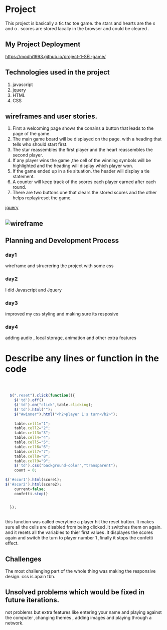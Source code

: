 



# Project <Tic tac toe>
This project is basically a tic tac toe game. the stars and hearts are the x and o . scores are stored lacally in the browser and could be cleared .

## My Project Deployment
https://modhi1993.github.io/project-1-SEI-game/
## Technologies used in the project
1. javascript
2. jquery
3. HTML
4. CSS
## wireframes and user stories.
1. First a welcoming page shows the conains a button that leads to the page of the game.
2. The main game board will be displayed on the page. with a heading that tells who should start first.
3. The star reassembles the first player and the heart reassembles the second player.
4. If any player wins the game ,the cell of the winning symbols will be highlighted and the heading will display which player won.
5. If the game ended up in a tie situation. the header will display a tie statement.
6. A counter will keep track of the scores each player earned after each round.
7. There are two buttons one that clears the stored scores and the other helps replay/reset the game. 
<!--link-->
[jquery](https://code.jquery.com/jquery-3.4.1.min.js)

<!--images-->
![wireframe](https://www.canva.com/design/DADsvtEvA-w/share/preview?token=tAJ4KYyxXodVKpA_LhaV9A&role=EDITOR&utm_content=DADsvtEvA-w&utm_campaign=designshare&utm_medium=link&utm_source=sharebutton)
---

## Planning and Development Process

### day1
wireframe and strucrering the project with some css
### day2
I did Javascript and Jquery 
### day3
improved my css styling and making sure its resposive
### day4
adding audio , local storage, animation and other extra features 

# Describe any lines or function in the code
```js



  $(".reset").click(function(){
    $('td').off()
    $('td').on("click",table.clicking);
    $('td').html("");
    $("#winner").html("<h2>player 1's turn</h2>");
  
    table.cell1="1";
    table.cell2="2";
    table.cell3="3";
    table.cell4="4";
    table.cell5="5";
    table.cell6="6";
    table.cell7="7";
    table.cell8="8";
    table.cell9="9";
    $('td').css("background-color","transparent");
    count = 0;
  
$('#scor1').html(score1);
$('#scor2').html(score2);
    current=false;
    confetti.stop()

   
  });
 
```
this function was called everytime a player hit the reset button. It makes sure all the cells are disabled from being clicked .It switches them on again. and it resets all the variables to thier first values .It displayes the scores again and switch the turn to player number 1 ,finally it stops the confetti effect.
## Challenges
The most challenging part of the whole thing was making the responsive design. css is apain tbh.
## Unsolved problems which would be fixed in future iterations.
not problems but extra features like entering your name and playing against the computer ,changing themes , adding images and playing through a network.
